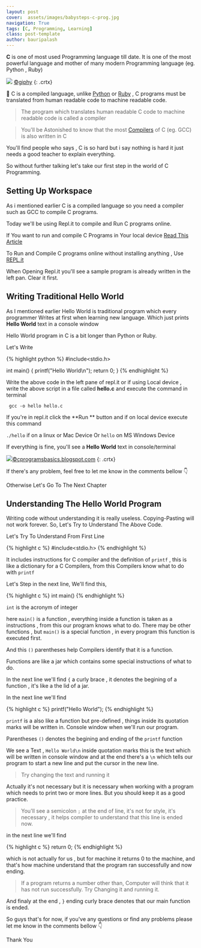 ```yaml
---
layout: post
cover:  assets/images/babysteps-c-prog.jpg
navigation: True
tags: [C, Programming, Learning]
class: post-template
author: bauripalash
---
```


**C** is one of most used Programming language till date. It is one of the most powerful language and mother of many modern Programming language (eg. Python , Ruby)

![](https://media2.giphy.com/media/fnD9cHHIrYRYk/giphy.gif)
[©giphy](https://giphy.com)
{: .crtx}


🍭 C is a compiled language, unlike [Python](https://python.org) or [Ruby](https://www.ruby-lang.org/en/) , C programs must be translated from human readable code to machine readable code.

>  The program which translates human readable C code to machine readable code is called a compiler


> You'll be Astonished to know that the most [Compilers](https://en.m.wikipedia.org/wiki/Compiler) of C (eg. GCC) is also written in C

You'll find people who says , C is so hard but i say nothing is hard it just needs a good teacher to explain everything.

So without further talking let's take our first step in the world of C Programming.

## Setting Up Workspace

As i mentioned earlier C is a compiled language so you need a compiler such as GCC to compile C programs.

Today we'll be using Repl.it to compile and Run C programs online.

If You want to run and compile C Programs in Your local device [Read This Article](https://www.tutorialspoint.com/cprogramming/c_environment_setup.htm)

To Run and Compile C programs online without installing anything , Use [REPL.it](https://repl.it/languages/c)

When Opening Repl.it you'll see a sample program is already written in the left pan. Clear it first.


## Writing Traditional Hello World

As I mentioned earlier Hello World is traditional program which every programmer Writes at first when learning new language. Which just prints **Hello World** text in a console window

Hello World program in C is a bit longer than Python or Ruby.

Let's Write

{% highlight python %}
#include<stdio.h>

int main()
{
    printf("Hello World\n");
    return 0;
}
{% endhighlight %}

Write the above code in the left pane of repl.it or if using Local device , write the above script in a file called **hello.c** and execute the command in terminal

` gcc -o hello hello.c`

If you're in repl.it click the **Run ** button and if on local device execute this command

`./hello`  if on a linux or Mac Device
Or
`hello` on MS Windows Device

If everything is fine, you'll see a **Hello World** text in console/terminal 

![](https://2.bp.blogspot.com/-XZzF3zjKqLI/VHs78mMe7SI/AAAAAAAACHE/T4Vk3REwaaI/s1600/Hello_world.jpg)[©cprogramsbasics.blogspot.com](http://cprogramsbasics.blogspot.com/2014/11/first-c-program-hello-world.html?m=1)
{: .crtx}

If there's any problem, feel free to let me know in the comments bellow 👇

Otherwise Let's Go To The Next Chapter

## Understanding The Hello World Program

Writing code without understanding it is really useless. Copying-Pasting will not work forever.
So, Let's Try to Understand The Above Code.

Let's Try To Understand From First Line

{% highlight c %}
#include<stdio.h>
{% endhighlight %}

It includes instructions for C compiler and the definition of `printf` , this is like a dictionary for a C Compilers, from this Compilers know what to do with `printf`

Let's Step in the next line, We'll find this,

{% highlight c %}
int main()
{% endhighlight %}

`int` is the acronym of integer

here `main()` is a function , everything inside a function is taken as a instructions , from this our program knows what to do. There may be other functions , but `main()` is a special function , in every program this function is executed first.

And this `()` parentheses help Compilers identify that it is a function.

Functions are like a jar which contains some special instructions of what to do.

In the next line we'll find `{` a curly brace , it denotes the begining of a function , it's like a the lid of a jar.

In the next line we'll find

{% highlight c %}
printf("Hello World");
{% endhighlight %}

`printf` is a also like a function but pre-defined , things inside its quotation marks will be written in. Console window when we'll run our program.

Parentheses `()` denotes the begining and ending of the `printf` function 

We see a Text , `Hello World\n` inside quotation marks this is the text which will be written in console window and at the end there's a `\n` which tells our program to start a new line and put the cursor in the new line.

> Try changing the text and running it

Actually it's not necessary but it is necessary when working with a program which needs to print two or more lines. But you should keep it as a good practice.

> You'll see a semicolon `;` at the end of line, it's not for style, it's necessary , it helps compiler to understand that this line is ended now.

in the next line we'll find

{% highlight c %}
return 0;
{% endhighlight %}

which is not actually for us , but for machine it returns 0 to the machine, and that's how machine understand that the program ran successfully and now ending.

> If a program returns a number other than, Computer will think that it has not run successfully. Try Changing it and running it.

And finaly at the end , `}` ending curly brace denotes that our main function is ended.

So guys that's for now, if you've any questions or find any problems please let me know in the comments bellow 👇

Thank You

